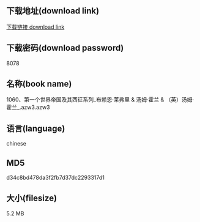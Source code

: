 ## 下载地址(download link)
[下载链接 download link](https://voluble-croquembouche-d321dc.netlify.app/?s=1060%E3%80%81%E7%AC%AC%E4%B8%80%E4%B8%AA%E4%B8%96%E7%95%8C%E5%B8%9D%E5%9B%BD%E5%8F%8A%E5%85%B6%E8%A5%BF%E5%BE%81%E7%B3%BB%E5%88%97_%E5%B8%83%E8%B5%96%E6%81%A9%C2%B7%E8%8E%B1%E5%BC%97%E9%87%8C+%26+%E6%B1%A4%E5%A7%86%C2%B7%E9%9C%8D%E5%85%B0+%26+%EF%BC%88%E8%8B%B1%EF%BC%89%E6%B1%A4%E5%A7%86%C2%B7%E9%9C%8D%E5%85%B0_.azw3)

## 下载密码(download password)
8078

## 名称(book name)
1060、第一个世界帝国及其西征系列_布赖恩·莱弗里 & 汤姆·霍兰 & （英）汤姆·霍兰_.azw3.azw3

## 语言(language)
chinese

## MD5
d34c8bd478da3f2fb7d37dc2293317d1

## 大小(filesize)
5.2 MB
